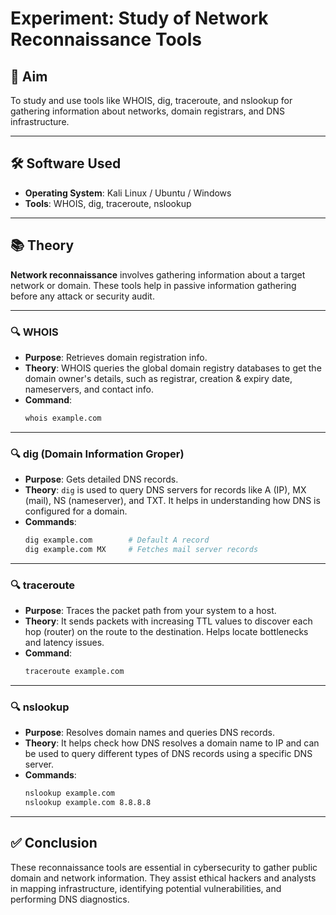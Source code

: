 # Experiment: Study of Network Reconnaissance Tools

## 🎯 Aim
To study and use tools like WHOIS, dig, traceroute, and nslookup for gathering information about networks, domain registrars, and DNS infrastructure.

---

## 🛠️ Software Used
- **Operating System**: Kali Linux / Ubuntu / Windows  
- **Tools**: WHOIS, dig, traceroute, nslookup

---

## 📚 Theory
**Network reconnaissance** involves gathering information about a target network or domain. These tools help in passive information gathering before any attack or security audit.

---

### 🔍 WHOIS
- **Purpose**: Retrieves domain registration info.
- **Theory**: WHOIS queries the global domain registry databases to get the domain owner's details, such as registrar, creation & expiry date, nameservers, and contact info.
- **Command**:
  ```bash
  whois example.com
  ```

---

### 🔍 dig (Domain Information Groper)
- **Purpose**: Gets detailed DNS records.
- **Theory**: `dig` is used to query DNS servers for records like A (IP), MX (mail), NS (nameserver), and TXT. It helps in understanding how DNS is configured for a domain.
- **Commands**:
  ```bash
  dig example.com        # Default A record
  dig example.com MX     # Fetches mail server records
  ```

---

### 🔍 traceroute
- **Purpose**: Traces the packet path from your system to a host.
- **Theory**: It sends packets with increasing TTL values to discover each hop (router) on the route to the destination. Helps locate bottlenecks and latency issues.
- **Command**:
  ```bash
  traceroute example.com
  ```

---

### 🔍 nslookup
- **Purpose**: Resolves domain names and queries DNS records.
- **Theory**: It helps check how DNS resolves a domain name to IP and can be used to query different types of DNS records using a specific DNS server.
- **Commands**:
  ```bash
  nslookup example.com
  nslookup example.com 8.8.8.8
  ```

---

## ✅ Conclusion
These reconnaissance tools are essential in cybersecurity to gather public domain and network information. They assist ethical hackers and analysts in mapping infrastructure, identifying potential vulnerabilities, and performing DNS diagnostics.
